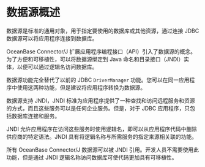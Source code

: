 数据源概述 
==========================

数据源是标准的通用对象，用于指定要使用的数据库或其他资源，通过连接 JDBC 数据源可以将应用程序连接到数据库。

OceanBase Connector/J 扩展应用程序编程接口（API）引入了数据源的概念。为了方便和可移植性，可以将数据源绑定到 Java 命名和目录接口（JNDI）实体，以便可以通过逻辑名访问数据库。

数据源功能完全替代了以前的 JDBC `DriverManager` 功能。您可以在同一应用程序中使用这两种功能，但是建议将应用程序转换为数据源。

数据源支持 JNDI，JNDI 标准为应用程序提供了一种查找和访问远程服务和资源的方式，而且这些服务可以是任何企业服务。但是，对于 JDBC 应用程序，只包括数据库连接和服务。

JNDI 允许应用程序在访问这些服务时使用逻辑名，即可以从应用程序代码中删除供应商的特定语法。JNDI 具有将逻辑名称与所需服务的指定来源相关联的功能。

所有 OceanBase Connector/J 数据源可以被 JNDI 引用。开发人员不需要使用此功能，但是通过 JNDI 逻辑名称访问数据库可使代码更加具有可移植性。
